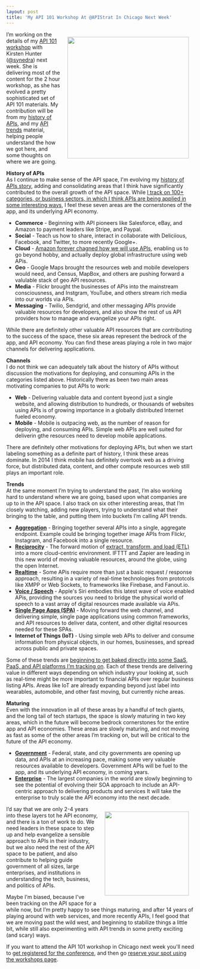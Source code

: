 ```yaml
---
layout: post
title: 'My API 101 Workshop At @APIStrat In Chicago Next Week'
---
```

<p><a href="http://www.apistrategyconference.com/2014Chicago/workshops.php"><img style="padding: 15px;" src="https://s3.amazonaws.com/kinlane-productions/bw-icons/bw-api-101.png" alt="" width="325" align="right" /></a></p>
<p>I&rsquo;m working on the details of my <a href="http://www.apistrategyconference.com/2014Chicago/workshops.php">API 101 workshop</a> with Kirsten Hunter (<a href="https://twitter.com/synedra">@synedra</a>) next week. She is delivering most of the content for the 2 hour workshop, as she has evolved a pretty sophisticated set of API 101 materials. My contribution will be from my <a href="http://history.apievangelist.com/">history of APIs</a>, and my <a href="http://apievangelist.com/trends/">API trends</a> material, helping people understand the how we got here, and some thoughts on where we are going.</p>
<p><strong>History of APIs</strong><br /> As I continue to make sense of the API space, I'm evolving my <a href="http://history.apievangelist.com/">history of APIs story</a>, adding and consolidating areas that I think have significantly contributed to the overall growth of the API space. While <a href="http://theapistack.com/">I track on 100+ categories, or business sectors, in which I think APIs are being applied in some interesting ways</a>, I feel these seven areas are the cornerstones of the app, and its underlying API economy.</p>
<ul class="mainlist">
<li><strong>Commerce</strong> - Beginning with API pioneers like Salesforce, eBay, and Amazon to payment leaders like Stripe, and Paypal.</li>
<li><strong>Social</strong> - Teach us how to share, interact in collaborate with Deliciious, Facebook, and Twitter, to more recently Google+.</li>
<li><strong>Cloud</strong> - <a href="http://apievangelist.com/2012/01/12/the-secret-to-amazons-success-internal-apis/">Amazon forever chagned how we will use APIs</a>, enabling us to go beyond hobby, and actually deploy global infrastructure using web APis.</li>
<li><strong>Geo</strong> - Google Maps brought the resources web and mobile developers would need, and Census, MapBox, and others are pushing forward a valulable stack of geo API resources.</li>
<li><strong>Media</strong> - Flickr brought the businesses of APis into the mainstream consciousness, and Instgram, YouTube, and others stream rich media into our worlds via APIs.</li>
<li><strong>Messaging</strong> - Twilio, Sendgrid, and other messaging APIs provide valuable resources for developers, and also show the rest of us API providers how to manage and evangelize your APIs right.</li>
</ul>
<p>While there are definitely other valuable API resources that are contributing to the success of the space, these six areas represent the bedrock of the app, and API economy. You can find these areas playing a role in two major channels for delivering applications.</p>
<p><strong>Channels</strong><br /> I do not think we can adequately talk about the history of APIs without discussion the motivations for deploying, and consuming APIs in the categories listed above. Historically there as been two main areas motivating companies to put APIs to work:</p>
<ul class="mainlist">
<li><strong>Web</strong> - Delivering valuable data and content byeond just a single website, and allowing distribution to hundreds, or thousands of websites using APIs is of growing importance in a globally distributed Internet fueled economy.&nbsp;</li>
<li><strong>Mobile</strong> - Mobile is outpacing web, as the number of reason for deploying, and consuming APIs. Simple web APIs are well suited for deliverin gthe resources need to develop mobile applications.&nbsp;</li>
</ul>
<p>There are definitely other motivations for deploying APIs, but when we start labeling something as a definite part of history, I think these areas dominate. In 2014 I think mobile has definitely overtook web as a driving force, but distributed data, content, and other compute resources web still plays an important role.</p>
<p><strong>Trends</strong><br /> At the same moment I&rsquo;m trying to understand the past, I&rsquo;m also working hard to understand where we are going, based upon what companies are up to in the API space. I also track on six other interesting areas, that I&rsquo;m closely watching, adding new players, trying to understand what their bringing to the table, and putting them into buckets I&rsquo;m calling API trends.</p>
<ul class="mainlist">
<li><strong><a href="http://aggregation.apievangelist.com">Aggregation</a></strong> - Bringing together several APIs into a single, aggregate endpoint. Example could be bringing together image APIs from Flickr, Instagram, and Facebook into a single resource.</li>
<li><strong><a href="http://reciprocity.apievangelist.com">Reciprocity</a></strong> - The forward motion of <a href="http://en.wikipedia.org/wiki/Extract,_transform,_load">extract, transform, and load (ETL)</a> into a more cloud-centric environment. IFTTT and Zapier are leading in this new world of moving valuable resources, around the globe, using the open Internet.</li>
<li><strong><a href="http://realtime.apievangelist.com">Realtime</a></strong> - Some APis require more than just a basic request / response approach, resulting in a variety of real-time technologies from prototcols like XMPP or Web Sockets, to frameworks like Firebase, and Fanout.io.</li>
<li><strong><a href="http://voice.apievangelist.com">Voice / Speech</a> </strong>- Apple's Siri embodies this latest wave of voice enabled APis, providing the sources you need to bridge the physical world of speech to a vast array of digital resources made available via APis.</li>
<li><strong><a href="http://spa.apievangelist.com">Single Page Apps (SPA)</a> </strong>- Moving forward the web channel, and delivering simple, single page applications using common frameworks, and API resources to deliver data, content, and other digital resources needed for these SPAs.</li>
<li><strong>Internet of Things (IoT) </strong>- Using simple web APIs to deliver and consume information from physical objects, in our homes, businesses, and spread across public and private spaces.&nbsp;</li>
</ul>
<p>Some of these trends are <a href="http://apievangelist.com/2014/08/21/what-i-have-been-calling-api-trends-are-slowly-being-baked-into-api-operations/">beginning to get baked directly into some SaaS, PaaS, and API platforms I&rsquo;m tracking on</a>. Each of these trends are delivering value in different ways depending on which industry your looking at, such as real-time might be more important to financial APIs over regular business listing APIs. Areas like IoT are already expanding beyond just label into wearables, automobile, and other fast moving, but currently niche areas.</p>
<p><strong>Maturing</strong><br /> Even with the innovation in all of these areas by a handful of tech giants, and the long tail of tech startups, the space is slowly maturing in two key areas, which in the future will become bedrock cornerstones for the entire app and API economies. These areas are slowly maturing, and not moving as fast as some of the other areas I&rsquo;m tracking on, but will be critical to the future of the API economy.</p>
<ul class="mainlist">
<li><strong><a href="http://apievangelist.com/2014/02/24/the-importance-of-a-government-api-phase/">Government</a></strong> - Federal, state, and city governments are opening up data, and APIs at an increasing pace, making some very valuable resources available to developers. Government APIs will be fuel to the app, and its underlying API economy, in coming years.</li>
<li><strong><a href="http://apievangelist.com/2014/02/17/what-is-the-next-phase-of-apis/">Enterprise</a></strong> - The largest companies in the world are slowly beginning to see the potential of evolving their SOA approach to include an API-centric approach to delivering products and services It will take the enterprise to truly scale the API economy into the next decade.&nbsp;</li>
</ul>
<p><a href="http://www.apistrategyconference.com/2014Chicago/"><img style="padding: 15px;" src="https://s3.amazonaws.com/kinlane-productions/events/api-strategy-practice-chicago/api-strategy-practice-chicago-logo.png" alt="" width="225" align="right" /></a></p>
<p>I&rsquo;d say that we are only 2-4 years into these layers tot he API economy, and there is a ton of work to do. We need leaders in these space to step up and help evangelize a sensible approach to APIs in their industry, but we also need the rest of the API space to be patient, and also contribute to helping guide government of all sizes, large enterprises, and institutions in understanding the tech, business, and politics of APIs.</p>
<p>Maybe I'm biased, because I've been tracking on the API space for a while now, but I&rsquo;m pretty happy to see things maturing, and after 14 years of playing around with web services, and more recently APIs, I feel good that we are moving past the wild west, and beginning to stabilize things a little bit, while still also experimenting with API trends in some pretty exciting (and scary) ways.</p>
<p>If you want to attend the API 101 workshop in Chicago next week you'll need to <a href="http://www.apistrategyconference.com/2014Chicago/register.php">get registered for the conference</a>, and then go <a href="http://www.apistrategyconference.com/2014Chicago/workshops.php">reserve your spot using the workshops page</a>.&nbsp;</p>
